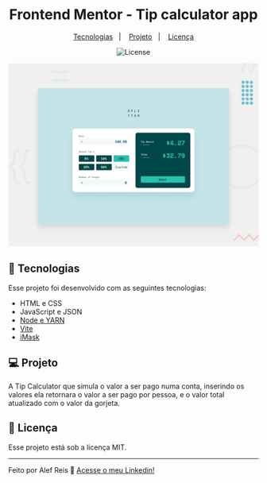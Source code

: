 <h1 align="center"> Frontend Mentor - Tip calculator app </h1>

<p align="center">
  <a href="#-tecnologias">Tecnologias</a>&nbsp;&nbsp;&nbsp;|&nbsp;&nbsp;&nbsp;
  <a href="#-projeto">Projeto</a>&nbsp;&nbsp;&nbsp;|&nbsp;&nbsp;&nbsp;
  <a href="#memo-licença">Licença</a>
</p>

<p align="center">
  <img alt="License" src="https://img.shields.io/static/v1?label=license&message=MIT&color=49AA26&labelColor=000000">
</p>

![Design preview for the Tip calculator app coding challenge](./design/desktop-preview.jpg)

## 🚀 Tecnologias

Esse projeto foi desenvolvido com as seguintes tecnologias:

- HTML e CSS
- JavaScript e JSON
- [Node e YARN](https://nodejs.org/)
- [Vite](https://vitejs.dev/)
- [iMask](https://imask.js.org)

## 💻 Projeto

A Tip Calculator que simula o valor a ser pago numa conta, inserindo os valores ela retornara o valor a ser pago por pessoa, e o valor total atualizado com o valor da gorjeta.

## :memo: Licença

Esse projeto está sob a licença MIT.

---

Feito por Alef Reis :wave: [Acesse o meu Linkedin!](https://www.linkedin.com/in/alef-reis2022/)
